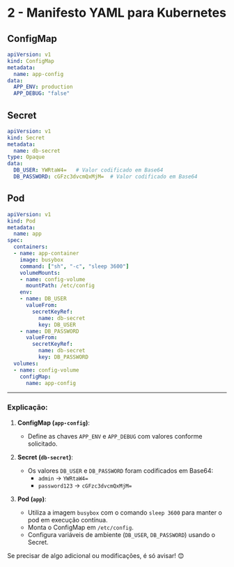 # 2 - Manifesto YAML para Kubernetes

## ConfigMap
```yaml
apiVersion: v1
kind: ConfigMap
metadata:
  name: app-config
data:
  APP_ENV: production
  APP_DEBUG: "false"
```

## Secret
```yaml
apiVersion: v1
kind: Secret
metadata:
  name: db-secret
type: Opaque
data:
  DB_USER: YWRtaW4=   # Valor codificado em Base64
  DB_PASSWORD: cGFzc3dvcmQxMjM=  # Valor codificado em Base64
```

## Pod
```yaml
apiVersion: v1
kind: Pod
metadata:
  name: app
spec:
  containers:
  - name: app-container
    image: busybox
    command: ["sh", "-c", "sleep 3600"]
    volumeMounts:
    - name: config-volume
      mountPath: /etc/config
    env:
    - name: DB_USER
      valueFrom:
        secretKeyRef:
          name: db-secret
          key: DB_USER
    - name: DB_PASSWORD
      valueFrom:
        secretKeyRef:
          name: db-secret
          key: DB_PASSWORD
  volumes:
  - name: config-volume
    configMap:
      name: app-config
```

---

### Explicação:
1. **ConfigMap (`app-config`)**:
   - Define as chaves `APP_ENV` e `APP_DEBUG` com valores conforme solicitado.

2. **Secret (`db-secret`)**:
   - Os valores `DB_USER` e `DB_PASSWORD` foram codificados em Base64:
     - `admin` → `YWRtaW4=`
     - `password123` → `cGFzc3dvcmQxMjM=`

3. **Pod (`app`)**:
   - Utiliza a imagem `busybox` com o comando `sleep 3600` para manter o pod em execução contínua.
   - Monta o ConfigMap em `/etc/config`.
   - Configura variáveis de ambiente (`DB_USER`, `DB_PASSWORD`) usando o Secret.

Se precisar de algo adicional ou modificações, é só avisar! 😊
